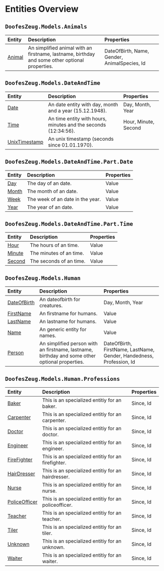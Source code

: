 ﻿# Entities Overview


## `DoofesZeug.Models.Animals`

|Entity|Description|Properties|
|:-----|:----------|:---------|
|[Animal](./DoofesZeug.Models.Animals/Animal.md)|An simplified animal with an firstname, lastname, birthday and some other optional properties.|DateOfBirth, Name, Gender, AnimalSpecies, Id|


## `DoofesZeug.Models.DateAndTime`

|Entity|Description|Properties|
|:-----|:----------|:---------|
|[Date](./DoofesZeug.Models.DateAndTime/Date.md)|An date entity with day, month and a year (15.12.1948).|Day, Month, Year|
|[Time](./DoofesZeug.Models.DateAndTime/Time.md)|An time entity with hours, minutes and the seconds (12:34:56).|Hour, Minute, Second|
|[UnixTimestamp](./DoofesZeug.Models.DateAndTime/UnixTimestamp.md)|An unix timestamp (seconds since 01.01.1970).||


## `DoofesZeug.Models.DateAndTime.Part.Date`

|Entity|Description|Properties|
|:-----|:----------|:---------|
|[Day](./DoofesZeug.Models.DateAndTime.Part.Date/Day.md)|The day of an date.|Value|
|[Month](./DoofesZeug.Models.DateAndTime.Part.Date/Month.md)|The month of an date.|Value|
|[Week](./DoofesZeug.Models.DateAndTime.Part.Date/Week.md)|The week of an date in the year.|Value|
|[Year](./DoofesZeug.Models.DateAndTime.Part.Date/Year.md)|The year of an date.|Value|


## `DoofesZeug.Models.DateAndTime.Part.Time`

|Entity|Description|Properties|
|:-----|:----------|:---------|
|[Hour](./DoofesZeug.Models.DateAndTime.Part.Time/Hour.md)|The hours of an time.|Value|
|[Minute](./DoofesZeug.Models.DateAndTime.Part.Time/Minute.md)|The minutes of an time.|Value|
|[Second](./DoofesZeug.Models.DateAndTime.Part.Time/Second.md)|The seconds of an time.|Value|


## `DoofesZeug.Models.Human`

|Entity|Description|Properties|
|:-----|:----------|:---------|
|[DateOfBirth](./DoofesZeug.Models.Human/DateOfBirth.md)|An dateofbirth for creatures.|Day, Month, Year|
|[FirstName](./DoofesZeug.Models.Human/FirstName.md)|An firstname for humans.|Value|
|[LastName](./DoofesZeug.Models.Human/LastName.md)|An lastname for humans.|Value|
|[Name](./DoofesZeug.Models.Human/Name.md)|An generic entity for names.|Value|
|[Person](./DoofesZeug.Models.Human/Person.md)|An simplified person with an firstname, lastname, birthday and some other optional properties.|DateOfBirth, FirstName, LastName, Gender, Handedness, Profession, Id|


## `DoofesZeug.Models.Human.Professions`

|Entity|Description|Properties|
|:-----|:----------|:---------|
|[Baker](./DoofesZeug.Models.Human.Professions/Baker.md)|This is an specialized entitiy for an baker.|Since, Id|
|[Carpenter](./DoofesZeug.Models.Human.Professions/Carpenter.md)|This is an specialized entitiy for an carpenter.|Since, Id|
|[Doctor](./DoofesZeug.Models.Human.Professions/Doctor.md)|This is an specialized entitiy for an doctor.|Since, Id|
|[Engineer](./DoofesZeug.Models.Human.Professions/Engineer.md)|This is an specialized entitiy for an engineer.|Since, Id|
|[FireFighter](./DoofesZeug.Models.Human.Professions/FireFighter.md)|This is an specialized entitiy for an firefighter.|Since, Id|
|[HairDresser](./DoofesZeug.Models.Human.Professions/HairDresser.md)|This is an specialized entitiy for an hairdresser.|Since, Id|
|[Nurse](./DoofesZeug.Models.Human.Professions/Nurse.md)|This is an specialized entitiy for an nurse.|Since, Id|
|[PoliceOfficer](./DoofesZeug.Models.Human.Professions/PoliceOfficer.md)|This is an specialized entitiy for an policeofficer.|Since, Id|
|[Teacher](./DoofesZeug.Models.Human.Professions/Teacher.md)|This is an specialized entitiy for an teacher.|Since, Id|
|[Tiler](./DoofesZeug.Models.Human.Professions/Tiler.md)|This is an specialized entitiy for an tiler.|Since, Id|
|[Unknown](./DoofesZeug.Models.Human.Professions/Unknown.md)|This is an specialized entitiy for an unknown.|Since, Id|
|[Waiter](./DoofesZeug.Models.Human.Professions/Waiter.md)|This is an specialized entitiy for an waiter.|Since, Id|
